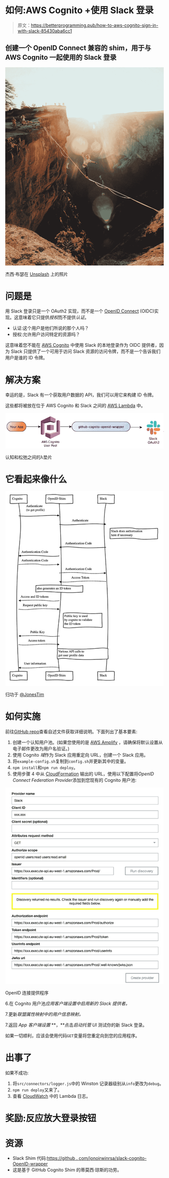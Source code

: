 # 如何:AWS Cognito +使用 Slack 登录

> 原文：<https://betterprogramming.pub/how-to-aws-cognito-sign-in-with-slack-85430aba6cc1>

## 创建一个 OpenID Connect 兼容的 shim，用于与 AWS Cognito 一起使用的 Slack 登录

![](img/1edf1189221f582d054d9fd8d3faf43d.png)

杰西·布瑟在 [Unsplash](https://unsplash.com?utm_source=medium&utm_medium=referral) 上的照片

# 问题是

用 Slack 登录只是一个 OAuth2 实现，而不是一个 [OpenID Connect](https://openid.net/connect/) (OIDC)实现。这意味着它只提供*授权*而不提供*认证*。

*   认证:这个用户是他们所说的那个人吗？
*   授权:允许用户访问特定的资源吗？

这意味着您不能在 [AWS Cognito](https://aws.amazon.com/cognito/) 中使用 Slack 的本地登录作为 OIDC 提供者，因为 Slack 只提供了一个可用于访问 Slack 资源的访问令牌，而不是一个告诉我们用户是谁的 ID 令牌。

# 解决方案

幸运的是，Slack 有一个获取用户数据的 API，我们可以用它来构建 ID 令牌。

这些都将被放在位于 AWS Cognito 和 Slack 之间的 [AWS Lambda](https://aws.amazon.com/lambda/) 中。

![](img/2c141817638f3dd5b941d8cbcd9f3bc5.png)

认知和松弛之间的λ垫片

# 它看起来像什么

![](img/3834a172ca72224c01cbc266d29e9305.png)

归功于 [@JonesTim](https://twitter.com/JonesTim)

# 如何实施

前往[GitHub repo](https://github.com/jonoirwinrsa/slack-cognito-openid-wrapper)查看自述文件获取详细说明。下面列出了基本要素:

1.  创建一个认知用户池。(如果您使用的是 [AWS Amplify](https://aws.amazon.com/amplify/) ，请确保将默认设置从电子邮件更改为用户名验证。)
2.  使用 Cognito *域*作为 Slack 应用重定向 URL，创建一个 Slack 应用。
3.  将`example-config.sh`复制到`config.sh`并更新其中的变量。
4.  `npm install`和`npm run deploy`。
5.  使用步骤 4 中从 [CloudFormation](https://aws.amazon.com/cloudformation/) 输出的 URL，使用以下配置将*OpenID Connect Federation Provider*添加到您现有的 Cognito 用户池:

![](img/8ccaed38b504cfaf66e763b396564b47.png)

OpenID 连接提供程序

6.在 Cognito 用户池*应用客户端设置中启用新的 Slack 提供者。*

7.更新*联盟属性映射中的用户信息映射。*

7.返回 *App 客户端设置* **，**点击*启动托管 UI* 测试你的新 Slack 登录。

如果一切顺利，应该会使用代码`GET`变量将您重定向到您的应用程序。

# 出事了

如果不成功:

1.  将`src/connectors/logger.js`中的 Winston 记录器级别从`info`更改为`debug`。
2.  `npm run deploy`又来了。
3.  查看 [CloudWatch](https://aws.amazon.com/cloudwatch/) 中的 Lambda 日志。

# 奖励:反应放大登录按钮

# 资源

*   Slack Shim 代码:[https://github . com/jonoirwinrsa/slack-cognito-OpenID-wrapper](https://github.com/jonoirwinrsa/slack-cognito-openid-wrapper)
*   这是基于 GitHub Cognito Shim 的蒂莫西·琼斯的功劳。